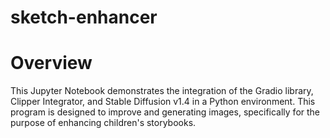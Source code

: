 # sketch-enhancer
# Overview
This Jupyter Notebook demonstrates the integration of the Gradio library, Clipper Integrator, and Stable Diffusion v1.4 in a Python environment. This program is designed to improve and generating images, specifically for the purpose of enhancing children's storybooks.
